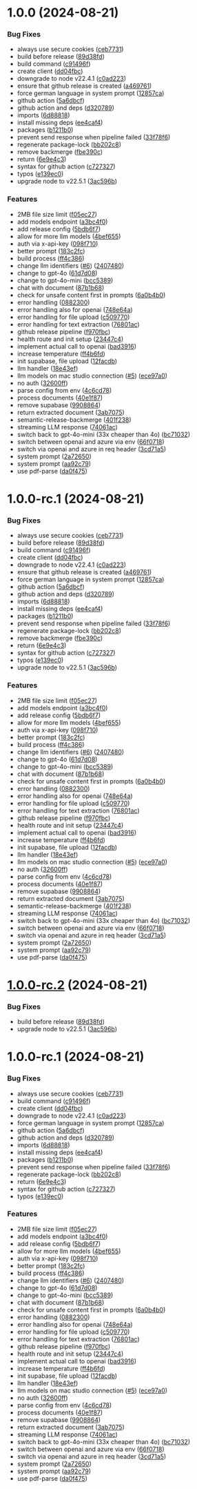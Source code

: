 # 1.0.0 (2024-08-21)


### Bug Fixes

* always use secure cookies ([ceb7731](https://github.com/technologiestiftung/ber-gpt-backend/commit/ceb77318dbc8ae30e21fd61f390df6f38c38937b))
* build before release ([89d38fd](https://github.com/technologiestiftung/ber-gpt-backend/commit/89d38fd4e76aff333a27781e5cc1b6872a1eea8e))
* build command ([c91496f](https://github.com/technologiestiftung/ber-gpt-backend/commit/c91496f78b1bc99f6cd2e2504b995e641f44b876))
* create client ([dd04fbc](https://github.com/technologiestiftung/ber-gpt-backend/commit/dd04fbcf570b2b8276ad3bb108b443915bc152d3))
* downgrade to node v22.4.1 ([c0ad223](https://github.com/technologiestiftung/ber-gpt-backend/commit/c0ad22334dea18829689abc41497aee58e0603f2))
* ensure that github release is created ([a469761](https://github.com/technologiestiftung/ber-gpt-backend/commit/a469761deb088f60b76fc98bf048c9381c81e73d))
* force german language in system prompt ([12857ca](https://github.com/technologiestiftung/ber-gpt-backend/commit/12857ca5084a24c7ab683cbfa2c4b7cf799c96e9))
* github action ([5a6dbcf](https://github.com/technologiestiftung/ber-gpt-backend/commit/5a6dbcf1b39ee058293f743e71dd0d6a85bb3592))
* github action and deps ([d320789](https://github.com/technologiestiftung/ber-gpt-backend/commit/d32078955166136da12c828a9492c236b755edc9))
* imports ([6d88818](https://github.com/technologiestiftung/ber-gpt-backend/commit/6d888180f9ddcee69dd5d0a866f576f346a94c24))
* install missing deps ([ee4caf4](https://github.com/technologiestiftung/ber-gpt-backend/commit/ee4caf4cc36c89261eeace52c0bacc497fa9b98e))
* packages ([b1211b0](https://github.com/technologiestiftung/ber-gpt-backend/commit/b1211b09cfc14ce89c58f315da1449a6bd6ec496))
* prevent send response when pipeline failed ([33f78f6](https://github.com/technologiestiftung/ber-gpt-backend/commit/33f78f6b71c7f07a3032d93fce0b44c05c51b5de))
* regenerate package-lock ([bb202c8](https://github.com/technologiestiftung/ber-gpt-backend/commit/bb202c84c1655ec4a0493f6248b2c6dffc9226a9))
* remove backmerge ([fbe390c](https://github.com/technologiestiftung/ber-gpt-backend/commit/fbe390cab9d4296eac29e2f9237fc1953fc669a8))
* return ([6e9e4c3](https://github.com/technologiestiftung/ber-gpt-backend/commit/6e9e4c396f6fa7bbbbcaf4fa33355030b748f36a))
* syntax for github action ([c727327](https://github.com/technologiestiftung/ber-gpt-backend/commit/c727327e11c42497fb7b130b0dc5dd2ca9393fa9))
* typos ([e139ec0](https://github.com/technologiestiftung/ber-gpt-backend/commit/e139ec0e151e0481c9933a56755f8bacbde0ff08))
* upgrade node to v22.5.1 ([3ac596b](https://github.com/technologiestiftung/ber-gpt-backend/commit/3ac596bcf3c00faeb0ccd191dbf6c1d13a61f01d))


### Features

* 2MB file size limit ([f05ec27](https://github.com/technologiestiftung/ber-gpt-backend/commit/f05ec27419beb41296e14fc4205d871f332d3896))
* add models endpoint ([a3bc4f0](https://github.com/technologiestiftung/ber-gpt-backend/commit/a3bc4f01f1e4367a963943a6a6fb7bfa3974856c))
* add release config ([5bdb6f7](https://github.com/technologiestiftung/ber-gpt-backend/commit/5bdb6f7488257233bceca8d5c9ba9a095f281a0c))
* allow for more llm models ([4bef655](https://github.com/technologiestiftung/ber-gpt-backend/commit/4bef655ebb2db5d413fcbadcc402fb7e995a424f))
* auth via x-api-key ([098f710](https://github.com/technologiestiftung/ber-gpt-backend/commit/098f71000c4368ad6829cda0067efecbdc2ff3bc))
* better prompt ([183c2fc](https://github.com/technologiestiftung/ber-gpt-backend/commit/183c2fcc406bc8a9479316cc42edf5665938af72))
* build process ([ff4c386](https://github.com/technologiestiftung/ber-gpt-backend/commit/ff4c386af6edd5e5af9b3ebbe0d6e96b4ce533f0))
* change llm identifiers ([#6](https://github.com/technologiestiftung/ber-gpt-backend/issues/6)) ([2407480](https://github.com/technologiestiftung/ber-gpt-backend/commit/2407480ec0378c4a3e02e89db1872007a1394196))
* change to gpt-4o ([61d7d08](https://github.com/technologiestiftung/ber-gpt-backend/commit/61d7d08daffafc184b9f334866d5421ca520864b))
* change to gpt-4o-mini ([bcc5389](https://github.com/technologiestiftung/ber-gpt-backend/commit/bcc5389d9880ed5a914b35f607e0a0b597a14901))
* chat with document ([87b1b68](https://github.com/technologiestiftung/ber-gpt-backend/commit/87b1b6871fa8ed4e1d6106e91efd52c3f45d77c8))
* check for unsafe content first in prompts ([6a0b4b0](https://github.com/technologiestiftung/ber-gpt-backend/commit/6a0b4b08f34255e18660866dffcdf99cdd5648dc))
* error handling ([0882300](https://github.com/technologiestiftung/ber-gpt-backend/commit/0882300829ed681120b00dffb7284c498b3334ff))
* error handling also for openai ([748e64a](https://github.com/technologiestiftung/ber-gpt-backend/commit/748e64a8b7c8ed3e89acf61759f0e054c6516a9c))
* error handling for file upload ([c509770](https://github.com/technologiestiftung/ber-gpt-backend/commit/c509770fd3032a22c5b79d308429d01055efb788))
* error handling for text extraction ([76801ac](https://github.com/technologiestiftung/ber-gpt-backend/commit/76801ac8b7567d43dc96d886a702c143f2e7b7bd))
* github release pipeline ([f970fbc](https://github.com/technologiestiftung/ber-gpt-backend/commit/f970fbc3b39f7aa148e0d7fa767ba41702d415f5))
* health route and init setup ([23447c4](https://github.com/technologiestiftung/ber-gpt-backend/commit/23447c4a13825783e32bf96b06eb7f9fb6ac3ec1))
* implement actual call to openai ([bad3916](https://github.com/technologiestiftung/ber-gpt-backend/commit/bad3916bffdd33dd37b5a749deae73b1684db3f9))
* increase temperature ([ff4b6fd](https://github.com/technologiestiftung/ber-gpt-backend/commit/ff4b6fd75d87bbe91b29c003e7b1f747e110b121))
* init supabase, file upload ([12facdb](https://github.com/technologiestiftung/ber-gpt-backend/commit/12facdbd3b8d54b625bafaea673d526849fbbd0e))
* llm handler ([18e43ef](https://github.com/technologiestiftung/ber-gpt-backend/commit/18e43efca05c19d46630e46a1b03ada32ef9c616))
* llm models on mac studio connection ([#5](https://github.com/technologiestiftung/ber-gpt-backend/issues/5)) ([ece97a0](https://github.com/technologiestiftung/ber-gpt-backend/commit/ece97a007e713a6f01a3951b333543e6482331c4))
* no auth ([32600ff](https://github.com/technologiestiftung/ber-gpt-backend/commit/32600ffb75b184409cf4fb18e42ae31e3d053068))
* parse config from env ([4c6cd78](https://github.com/technologiestiftung/ber-gpt-backend/commit/4c6cd785352c7e701f12465af21157a9bfacd1ac))
* process documents ([40e1f87](https://github.com/technologiestiftung/ber-gpt-backend/commit/40e1f87c9335e80e0d4be18ff3308b41aeda37c3))
* remove supabase ([9908864](https://github.com/technologiestiftung/ber-gpt-backend/commit/9908864ed4e8f31b71a6d05209b502fafec65864))
* return extracted document ([3ab7075](https://github.com/technologiestiftung/ber-gpt-backend/commit/3ab7075105e576672ea4555de8ae026ab691eb28))
* semantic-release-backmerge ([401f238](https://github.com/technologiestiftung/ber-gpt-backend/commit/401f238c5157ef46ea19157bf8ea34803a35c605))
* streaming LLM response ([74061ac](https://github.com/technologiestiftung/ber-gpt-backend/commit/74061ac83d6304147521f51ca725848d8014be7a))
* switch back to gpt-4o-mini (33x cheaper than 4o) ([bc71032](https://github.com/technologiestiftung/ber-gpt-backend/commit/bc7103279479cae49317c7426b64fe234d257f0f))
* switch between openai and azure via env ([66f0718](https://github.com/technologiestiftung/ber-gpt-backend/commit/66f071838ddd95ba58a1530315e7f134fab45316))
* switch via openai and azure in req header ([3cd71a5](https://github.com/technologiestiftung/ber-gpt-backend/commit/3cd71a5d5078de48ae758a227a6fa70d17ad9cc5))
* system prompt ([2a72650](https://github.com/technologiestiftung/ber-gpt-backend/commit/2a726509c16a5c4c80dcd42028e61450fcc3cbab))
* system prompt ([aa92c79](https://github.com/technologiestiftung/ber-gpt-backend/commit/aa92c79683ee68c4e99fffcc579ee3421e1a55af))
* use pdf-parse ([da0f475](https://github.com/technologiestiftung/ber-gpt-backend/commit/da0f47599107b2817bd1fdfc376fa0158c8bb301))

# 1.0.0-rc.1 (2024-08-21)


### Bug Fixes

* always use secure cookies ([ceb7731](https://github.com/technologiestiftung/ber-gpt-backend/commit/ceb77318dbc8ae30e21fd61f390df6f38c38937b))
* build before release ([89d38fd](https://github.com/technologiestiftung/ber-gpt-backend/commit/89d38fd4e76aff333a27781e5cc1b6872a1eea8e))
* build command ([c91496f](https://github.com/technologiestiftung/ber-gpt-backend/commit/c91496f78b1bc99f6cd2e2504b995e641f44b876))
* create client ([dd04fbc](https://github.com/technologiestiftung/ber-gpt-backend/commit/dd04fbcf570b2b8276ad3bb108b443915bc152d3))
* downgrade to node v22.4.1 ([c0ad223](https://github.com/technologiestiftung/ber-gpt-backend/commit/c0ad22334dea18829689abc41497aee58e0603f2))
* ensure that github release is created ([a469761](https://github.com/technologiestiftung/ber-gpt-backend/commit/a469761deb088f60b76fc98bf048c9381c81e73d))
* force german language in system prompt ([12857ca](https://github.com/technologiestiftung/ber-gpt-backend/commit/12857ca5084a24c7ab683cbfa2c4b7cf799c96e9))
* github action ([5a6dbcf](https://github.com/technologiestiftung/ber-gpt-backend/commit/5a6dbcf1b39ee058293f743e71dd0d6a85bb3592))
* github action and deps ([d320789](https://github.com/technologiestiftung/ber-gpt-backend/commit/d32078955166136da12c828a9492c236b755edc9))
* imports ([6d88818](https://github.com/technologiestiftung/ber-gpt-backend/commit/6d888180f9ddcee69dd5d0a866f576f346a94c24))
* install missing deps ([ee4caf4](https://github.com/technologiestiftung/ber-gpt-backend/commit/ee4caf4cc36c89261eeace52c0bacc497fa9b98e))
* packages ([b1211b0](https://github.com/technologiestiftung/ber-gpt-backend/commit/b1211b09cfc14ce89c58f315da1449a6bd6ec496))
* prevent send response when pipeline failed ([33f78f6](https://github.com/technologiestiftung/ber-gpt-backend/commit/33f78f6b71c7f07a3032d93fce0b44c05c51b5de))
* regenerate package-lock ([bb202c8](https://github.com/technologiestiftung/ber-gpt-backend/commit/bb202c84c1655ec4a0493f6248b2c6dffc9226a9))
* remove backmerge ([fbe390c](https://github.com/technologiestiftung/ber-gpt-backend/commit/fbe390cab9d4296eac29e2f9237fc1953fc669a8))
* return ([6e9e4c3](https://github.com/technologiestiftung/ber-gpt-backend/commit/6e9e4c396f6fa7bbbbcaf4fa33355030b748f36a))
* syntax for github action ([c727327](https://github.com/technologiestiftung/ber-gpt-backend/commit/c727327e11c42497fb7b130b0dc5dd2ca9393fa9))
* typos ([e139ec0](https://github.com/technologiestiftung/ber-gpt-backend/commit/e139ec0e151e0481c9933a56755f8bacbde0ff08))
* upgrade node to v22.5.1 ([3ac596b](https://github.com/technologiestiftung/ber-gpt-backend/commit/3ac596bcf3c00faeb0ccd191dbf6c1d13a61f01d))


### Features

* 2MB file size limit ([f05ec27](https://github.com/technologiestiftung/ber-gpt-backend/commit/f05ec27419beb41296e14fc4205d871f332d3896))
* add models endpoint ([a3bc4f0](https://github.com/technologiestiftung/ber-gpt-backend/commit/a3bc4f01f1e4367a963943a6a6fb7bfa3974856c))
* add release config ([5bdb6f7](https://github.com/technologiestiftung/ber-gpt-backend/commit/5bdb6f7488257233bceca8d5c9ba9a095f281a0c))
* allow for more llm models ([4bef655](https://github.com/technologiestiftung/ber-gpt-backend/commit/4bef655ebb2db5d413fcbadcc402fb7e995a424f))
* auth via x-api-key ([098f710](https://github.com/technologiestiftung/ber-gpt-backend/commit/098f71000c4368ad6829cda0067efecbdc2ff3bc))
* better prompt ([183c2fc](https://github.com/technologiestiftung/ber-gpt-backend/commit/183c2fcc406bc8a9479316cc42edf5665938af72))
* build process ([ff4c386](https://github.com/technologiestiftung/ber-gpt-backend/commit/ff4c386af6edd5e5af9b3ebbe0d6e96b4ce533f0))
* change llm identifiers ([#6](https://github.com/technologiestiftung/ber-gpt-backend/issues/6)) ([2407480](https://github.com/technologiestiftung/ber-gpt-backend/commit/2407480ec0378c4a3e02e89db1872007a1394196))
* change to gpt-4o ([61d7d08](https://github.com/technologiestiftung/ber-gpt-backend/commit/61d7d08daffafc184b9f334866d5421ca520864b))
* change to gpt-4o-mini ([bcc5389](https://github.com/technologiestiftung/ber-gpt-backend/commit/bcc5389d9880ed5a914b35f607e0a0b597a14901))
* chat with document ([87b1b68](https://github.com/technologiestiftung/ber-gpt-backend/commit/87b1b6871fa8ed4e1d6106e91efd52c3f45d77c8))
* check for unsafe content first in prompts ([6a0b4b0](https://github.com/technologiestiftung/ber-gpt-backend/commit/6a0b4b08f34255e18660866dffcdf99cdd5648dc))
* error handling ([0882300](https://github.com/technologiestiftung/ber-gpt-backend/commit/0882300829ed681120b00dffb7284c498b3334ff))
* error handling also for openai ([748e64a](https://github.com/technologiestiftung/ber-gpt-backend/commit/748e64a8b7c8ed3e89acf61759f0e054c6516a9c))
* error handling for file upload ([c509770](https://github.com/technologiestiftung/ber-gpt-backend/commit/c509770fd3032a22c5b79d308429d01055efb788))
* error handling for text extraction ([76801ac](https://github.com/technologiestiftung/ber-gpt-backend/commit/76801ac8b7567d43dc96d886a702c143f2e7b7bd))
* github release pipeline ([f970fbc](https://github.com/technologiestiftung/ber-gpt-backend/commit/f970fbc3b39f7aa148e0d7fa767ba41702d415f5))
* health route and init setup ([23447c4](https://github.com/technologiestiftung/ber-gpt-backend/commit/23447c4a13825783e32bf96b06eb7f9fb6ac3ec1))
* implement actual call to openai ([bad3916](https://github.com/technologiestiftung/ber-gpt-backend/commit/bad3916bffdd33dd37b5a749deae73b1684db3f9))
* increase temperature ([ff4b6fd](https://github.com/technologiestiftung/ber-gpt-backend/commit/ff4b6fd75d87bbe91b29c003e7b1f747e110b121))
* init supabase, file upload ([12facdb](https://github.com/technologiestiftung/ber-gpt-backend/commit/12facdbd3b8d54b625bafaea673d526849fbbd0e))
* llm handler ([18e43ef](https://github.com/technologiestiftung/ber-gpt-backend/commit/18e43efca05c19d46630e46a1b03ada32ef9c616))
* llm models on mac studio connection ([#5](https://github.com/technologiestiftung/ber-gpt-backend/issues/5)) ([ece97a0](https://github.com/technologiestiftung/ber-gpt-backend/commit/ece97a007e713a6f01a3951b333543e6482331c4))
* no auth ([32600ff](https://github.com/technologiestiftung/ber-gpt-backend/commit/32600ffb75b184409cf4fb18e42ae31e3d053068))
* parse config from env ([4c6cd78](https://github.com/technologiestiftung/ber-gpt-backend/commit/4c6cd785352c7e701f12465af21157a9bfacd1ac))
* process documents ([40e1f87](https://github.com/technologiestiftung/ber-gpt-backend/commit/40e1f87c9335e80e0d4be18ff3308b41aeda37c3))
* remove supabase ([9908864](https://github.com/technologiestiftung/ber-gpt-backend/commit/9908864ed4e8f31b71a6d05209b502fafec65864))
* return extracted document ([3ab7075](https://github.com/technologiestiftung/ber-gpt-backend/commit/3ab7075105e576672ea4555de8ae026ab691eb28))
* semantic-release-backmerge ([401f238](https://github.com/technologiestiftung/ber-gpt-backend/commit/401f238c5157ef46ea19157bf8ea34803a35c605))
* streaming LLM response ([74061ac](https://github.com/technologiestiftung/ber-gpt-backend/commit/74061ac83d6304147521f51ca725848d8014be7a))
* switch back to gpt-4o-mini (33x cheaper than 4o) ([bc71032](https://github.com/technologiestiftung/ber-gpt-backend/commit/bc7103279479cae49317c7426b64fe234d257f0f))
* switch between openai and azure via env ([66f0718](https://github.com/technologiestiftung/ber-gpt-backend/commit/66f071838ddd95ba58a1530315e7f134fab45316))
* switch via openai and azure in req header ([3cd71a5](https://github.com/technologiestiftung/ber-gpt-backend/commit/3cd71a5d5078de48ae758a227a6fa70d17ad9cc5))
* system prompt ([2a72650](https://github.com/technologiestiftung/ber-gpt-backend/commit/2a726509c16a5c4c80dcd42028e61450fcc3cbab))
* system prompt ([aa92c79](https://github.com/technologiestiftung/ber-gpt-backend/commit/aa92c79683ee68c4e99fffcc579ee3421e1a55af))
* use pdf-parse ([da0f475](https://github.com/technologiestiftung/ber-gpt-backend/commit/da0f47599107b2817bd1fdfc376fa0158c8bb301))

# [1.0.0-rc.2](https://github.com/technologiestiftung/ber-gpt-backend/compare/v1.0.0-rc.1...v1.0.0-rc.2) (2024-08-21)


### Bug Fixes

* build before release ([89d38fd](https://github.com/technologiestiftung/ber-gpt-backend/commit/89d38fd4e76aff333a27781e5cc1b6872a1eea8e))
* upgrade node to v22.5.1 ([3ac596b](https://github.com/technologiestiftung/ber-gpt-backend/commit/3ac596bcf3c00faeb0ccd191dbf6c1d13a61f01d))

# 1.0.0-rc.1 (2024-08-21)


### Bug Fixes

* always use secure cookies ([ceb7731](https://github.com/technologiestiftung/ber-gpt-backend/commit/ceb77318dbc8ae30e21fd61f390df6f38c38937b))
* build command ([c91496f](https://github.com/technologiestiftung/ber-gpt-backend/commit/c91496f78b1bc99f6cd2e2504b995e641f44b876))
* create client ([dd04fbc](https://github.com/technologiestiftung/ber-gpt-backend/commit/dd04fbcf570b2b8276ad3bb108b443915bc152d3))
* downgrade to node v22.4.1 ([c0ad223](https://github.com/technologiestiftung/ber-gpt-backend/commit/c0ad22334dea18829689abc41497aee58e0603f2))
* force german language in system prompt ([12857ca](https://github.com/technologiestiftung/ber-gpt-backend/commit/12857ca5084a24c7ab683cbfa2c4b7cf799c96e9))
* github action ([5a6dbcf](https://github.com/technologiestiftung/ber-gpt-backend/commit/5a6dbcf1b39ee058293f743e71dd0d6a85bb3592))
* github action and deps ([d320789](https://github.com/technologiestiftung/ber-gpt-backend/commit/d32078955166136da12c828a9492c236b755edc9))
* imports ([6d88818](https://github.com/technologiestiftung/ber-gpt-backend/commit/6d888180f9ddcee69dd5d0a866f576f346a94c24))
* install missing deps ([ee4caf4](https://github.com/technologiestiftung/ber-gpt-backend/commit/ee4caf4cc36c89261eeace52c0bacc497fa9b98e))
* packages ([b1211b0](https://github.com/technologiestiftung/ber-gpt-backend/commit/b1211b09cfc14ce89c58f315da1449a6bd6ec496))
* prevent send response when pipeline failed ([33f78f6](https://github.com/technologiestiftung/ber-gpt-backend/commit/33f78f6b71c7f07a3032d93fce0b44c05c51b5de))
* regenerate package-lock ([bb202c8](https://github.com/technologiestiftung/ber-gpt-backend/commit/bb202c84c1655ec4a0493f6248b2c6dffc9226a9))
* return ([6e9e4c3](https://github.com/technologiestiftung/ber-gpt-backend/commit/6e9e4c396f6fa7bbbbcaf4fa33355030b748f36a))
* syntax for github action ([c727327](https://github.com/technologiestiftung/ber-gpt-backend/commit/c727327e11c42497fb7b130b0dc5dd2ca9393fa9))
* typos ([e139ec0](https://github.com/technologiestiftung/ber-gpt-backend/commit/e139ec0e151e0481c9933a56755f8bacbde0ff08))


### Features

* 2MB file size limit ([f05ec27](https://github.com/technologiestiftung/ber-gpt-backend/commit/f05ec27419beb41296e14fc4205d871f332d3896))
* add models endpoint ([a3bc4f0](https://github.com/technologiestiftung/ber-gpt-backend/commit/a3bc4f01f1e4367a963943a6a6fb7bfa3974856c))
* add release config ([5bdb6f7](https://github.com/technologiestiftung/ber-gpt-backend/commit/5bdb6f7488257233bceca8d5c9ba9a095f281a0c))
* allow for more llm models ([4bef655](https://github.com/technologiestiftung/ber-gpt-backend/commit/4bef655ebb2db5d413fcbadcc402fb7e995a424f))
* auth via x-api-key ([098f710](https://github.com/technologiestiftung/ber-gpt-backend/commit/098f71000c4368ad6829cda0067efecbdc2ff3bc))
* better prompt ([183c2fc](https://github.com/technologiestiftung/ber-gpt-backend/commit/183c2fcc406bc8a9479316cc42edf5665938af72))
* build process ([ff4c386](https://github.com/technologiestiftung/ber-gpt-backend/commit/ff4c386af6edd5e5af9b3ebbe0d6e96b4ce533f0))
* change llm identifiers ([#6](https://github.com/technologiestiftung/ber-gpt-backend/issues/6)) ([2407480](https://github.com/technologiestiftung/ber-gpt-backend/commit/2407480ec0378c4a3e02e89db1872007a1394196))
* change to gpt-4o ([61d7d08](https://github.com/technologiestiftung/ber-gpt-backend/commit/61d7d08daffafc184b9f334866d5421ca520864b))
* change to gpt-4o-mini ([bcc5389](https://github.com/technologiestiftung/ber-gpt-backend/commit/bcc5389d9880ed5a914b35f607e0a0b597a14901))
* chat with document ([87b1b68](https://github.com/technologiestiftung/ber-gpt-backend/commit/87b1b6871fa8ed4e1d6106e91efd52c3f45d77c8))
* check for unsafe content first in prompts ([6a0b4b0](https://github.com/technologiestiftung/ber-gpt-backend/commit/6a0b4b08f34255e18660866dffcdf99cdd5648dc))
* error handling ([0882300](https://github.com/technologiestiftung/ber-gpt-backend/commit/0882300829ed681120b00dffb7284c498b3334ff))
* error handling also for openai ([748e64a](https://github.com/technologiestiftung/ber-gpt-backend/commit/748e64a8b7c8ed3e89acf61759f0e054c6516a9c))
* error handling for file upload ([c509770](https://github.com/technologiestiftung/ber-gpt-backend/commit/c509770fd3032a22c5b79d308429d01055efb788))
* error handling for text extraction ([76801ac](https://github.com/technologiestiftung/ber-gpt-backend/commit/76801ac8b7567d43dc96d886a702c143f2e7b7bd))
* github release pipeline ([f970fbc](https://github.com/technologiestiftung/ber-gpt-backend/commit/f970fbc3b39f7aa148e0d7fa767ba41702d415f5))
* health route and init setup ([23447c4](https://github.com/technologiestiftung/ber-gpt-backend/commit/23447c4a13825783e32bf96b06eb7f9fb6ac3ec1))
* implement actual call to openai ([bad3916](https://github.com/technologiestiftung/ber-gpt-backend/commit/bad3916bffdd33dd37b5a749deae73b1684db3f9))
* increase temperature ([ff4b6fd](https://github.com/technologiestiftung/ber-gpt-backend/commit/ff4b6fd75d87bbe91b29c003e7b1f747e110b121))
* init supabase, file upload ([12facdb](https://github.com/technologiestiftung/ber-gpt-backend/commit/12facdbd3b8d54b625bafaea673d526849fbbd0e))
* llm handler ([18e43ef](https://github.com/technologiestiftung/ber-gpt-backend/commit/18e43efca05c19d46630e46a1b03ada32ef9c616))
* llm models on mac studio connection ([#5](https://github.com/technologiestiftung/ber-gpt-backend/issues/5)) ([ece97a0](https://github.com/technologiestiftung/ber-gpt-backend/commit/ece97a007e713a6f01a3951b333543e6482331c4))
* no auth ([32600ff](https://github.com/technologiestiftung/ber-gpt-backend/commit/32600ffb75b184409cf4fb18e42ae31e3d053068))
* parse config from env ([4c6cd78](https://github.com/technologiestiftung/ber-gpt-backend/commit/4c6cd785352c7e701f12465af21157a9bfacd1ac))
* process documents ([40e1f87](https://github.com/technologiestiftung/ber-gpt-backend/commit/40e1f87c9335e80e0d4be18ff3308b41aeda37c3))
* remove supabase ([9908864](https://github.com/technologiestiftung/ber-gpt-backend/commit/9908864ed4e8f31b71a6d05209b502fafec65864))
* return extracted document ([3ab7075](https://github.com/technologiestiftung/ber-gpt-backend/commit/3ab7075105e576672ea4555de8ae026ab691eb28))
* streaming LLM response ([74061ac](https://github.com/technologiestiftung/ber-gpt-backend/commit/74061ac83d6304147521f51ca725848d8014be7a))
* switch back to gpt-4o-mini (33x cheaper than 4o) ([bc71032](https://github.com/technologiestiftung/ber-gpt-backend/commit/bc7103279479cae49317c7426b64fe234d257f0f))
* switch between openai and azure via env ([66f0718](https://github.com/technologiestiftung/ber-gpt-backend/commit/66f071838ddd95ba58a1530315e7f134fab45316))
* switch via openai and azure in req header ([3cd71a5](https://github.com/technologiestiftung/ber-gpt-backend/commit/3cd71a5d5078de48ae758a227a6fa70d17ad9cc5))
* system prompt ([2a72650](https://github.com/technologiestiftung/ber-gpt-backend/commit/2a726509c16a5c4c80dcd42028e61450fcc3cbab))
* system prompt ([aa92c79](https://github.com/technologiestiftung/ber-gpt-backend/commit/aa92c79683ee68c4e99fffcc579ee3421e1a55af))
* use pdf-parse ([da0f475](https://github.com/technologiestiftung/ber-gpt-backend/commit/da0f47599107b2817bd1fdfc376fa0158c8bb301))
